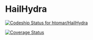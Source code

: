 # HailHydra
[ ![Codeship Status for htomar/HailHydra](https://codeship.com/projects/4a1de350-2275-0133-705d-365560d2eeeb/status?branch=master)](https://codeship.com/projects/96156)

[![Coverage Status](https://coveralls.io/repos/htomar/HailHydra/badge.svg?branch=master&service=github)](https://coveralls.io/github/htomar/HailHydra?branch=master)
